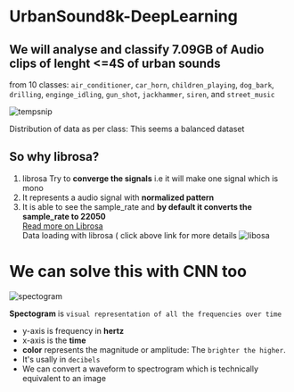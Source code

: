 # UrbanSound8k-DeepLearning
## We will analyse and classify 7.09GB of Audio clips of lenght <=4S of urban sounds
from 10 classes: `air_conditioner`, `car_horn`, `children_playing`, `dog_bark`, `drilling`, `enginge_idling`, `gun_shot`, `jackhammer`, `siren`, and `street_music`  

![tempsnip](https://user-images.githubusercontent.com/86042628/142737708-20fd6e4f-15dc-4b40-a666-98edb31945ad.png)

Distribution of data as per class: This seems a balanced dataset

## So why librosa?
1. librosa Try to **converge the signals** i.e it will make one signal which is mono
2. It represents a audio signal with **normalized pattern**
3. It is able to see the sample_rate and **by default it converts the sample_rate to 22050**  
[Read more on Librosa](https://librosa.org/doc/latest/tutorial.html)  
Data loading with librosa ( click above link for more details
![libosa](https://user-images.githubusercontent.com/86042628/142738227-b83e9def-08b3-4c38-b6be-21d6ead232e7.PNG)

# We can solve this with CNN too
![spectogram](https://user-images.githubusercontent.com/86042628/142742618-a7fc4976-08b3-4eae-a6b4-5ba9868762ac.PNG)

**Spectogram** is `visual representation of all the frequencies over time`
* y-axis is frequency in **hertz**
* x-axis is the **time**
* **color** represents the magnitude or amplitude: The `brighter the higher`.
* It's usally in `decibels`
* We can convert a waveform to spectrogram which is technically equivalent to an image
